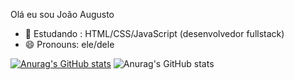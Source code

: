 Olá eu sou João Augusto 

- 🌱 Estudando : HTML/CSS/JavaScript (desenvolvedor fullstack)
- 😄 Pronouns: ele/dele

[![Anurag's GitHub stats](https://github-readme-stats.vercel.app/api?username=JohnJA12)](https://github.com/anuraghazra/github-readme-stats)
![Anurag's GitHub stats](https://github-readme-stats.vercel.app/api?username=anuraghazra&show_icons=true&theme=radical)
